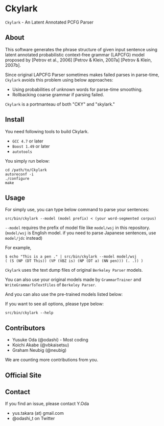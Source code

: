 Ckylark
=======

`Ckylark` - An Latent Annotated PCFG Parser


About
-----

This software generates the phrase structure of given input
sentence using latent annotated probabilistic context-free
grammar (LAPCFG) model proposed by
[Petrov et al., 2006]
[Petrov & Klein, 2007a]
[Petrov & Klein, 2007b].

Since original LAPCFG Parser sometimes makes failed parses in
parse-time, `Ckylark` avoids this problem using
below approaches:
* Using probabilities of unknown words for parse-time
  smoothing.
* Rollbacking coarse grammar if parsing failed.

`Ckylark` is a portmanteau of both "CKY" and "skylark."


Install
-------

You need following tools to build Ckylark.
* `GCC 4.7` or later
* `Boost 1.49` or later
* `autotools`

You simply run below:

    cd /path/to/Ckylark
    autoreconf -i
    ./configure
    make


Usage
-----

For simply use, you can type below command to parse your
sentences:

    src/bin/ckylark --model (model prefix) < (your word-segmented corpus)

`--model` requires the prefix of model file like `model/wsj` in
this repository.
(`model/wsj` is English model. if you need to parse Japanese
sentences, use `model/jdc` instead)

For example,

    $ echo "This is a pen ." | src/bin/ckylark --model model/wsj
    ( (S (NP (DT This)) (VP (VBZ is) (NP (DT a) (NN pen))) (. .)) )

`Ckylark` uses the text dump files of original `Berkeley Parser`
models.

You can also use your original models made by `GrammarTrainer`
and `WriteGrammarToTextFiles` of `Berkeley Parser`.

And you can also use the pre-trained models listed below:

[Ckylark Models (site language; Japanese)]: http://odaemon.com/?page=tools_ckylark_models "Ckylark Models"

If you want to see all options, please type below:

    src/bin/ckylark --help


Contributors
------------

* Yusuke Oda (@odashi) - Most coding
* Koichi Akabe (@vbkaisetsu)
* Graham Neubig (@neubig)

We are counting more contributions from you.


Official Site
-------------

[Ckylark | Yusuke Oda]: http://odaemon.com/?page=tools_ckylark "Ckylark | Yusuke Oda"


Contact
-------

If you find an issue, please contact Y.Oda
* yus.takara (at) gmail.com
* @odashi_t on Twitter

